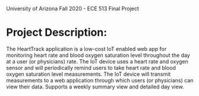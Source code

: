 University of Arizona
Fall 2020 - ECE 513 Final Project

# Project Description:
The HeartTrack application is a low-cost IoT enabled web app for monitoring heart rate and blood oxygen saturation level throughout the day at a user (or physicians) rate. The IoT device uses a heart rate and oxygen sensor and will periodically remind users to take heart rate and blood oxygen saturation level measurements. The IoT device will transmit measurements to a web application through which users (or physicians) can view their data. Supports a weekly summary view and detailed day view.



